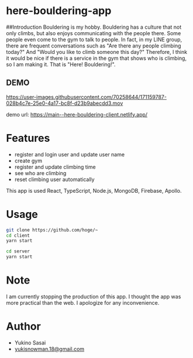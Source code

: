 # here-bouldering-app
 
##Introduction
Bouldering is my hobby. Bouldering has a culture that not only climbs, but also enjoys communicating with the people there. Some people even come to the gym to talk to people. In fact, in my LINE group, there are frequent conversations such as "Are there any people climbing today?" And "Would you like to climb someone this day?" Therefore, I think it would be nice if there is a service in the gym that shows who is climbing, so I am making it. That is "Here! Bouldering!".
 
## DEMO


https://user-images.githubusercontent.com/70258644/171159787-028b4c7e-25e0-4a17-bc8f-d23b9abecdd3.mov


demo url: https://main--here-bouldering-client.netlify.app/
 
# Features
 
 - register and login user and update user name
 - create gym
 - register and update climbing time 
 - see who are climbing
 - reset climbing user automatically

This app is used React, TypeScript, Node.js, MongoDB, Firebase, Apollo.
# Usage
 
 
```bash
git clone https://github.com/hoge/~
cd client
yarn start

cd server
yarn start
```
 
# Note
 
I am currently stopping the production of this app. I thought the app was more practical than the web. I apologize for any inconvenience.


# Author
 
* Yukino Sasai
* yukisnowman.18@gmail.com
